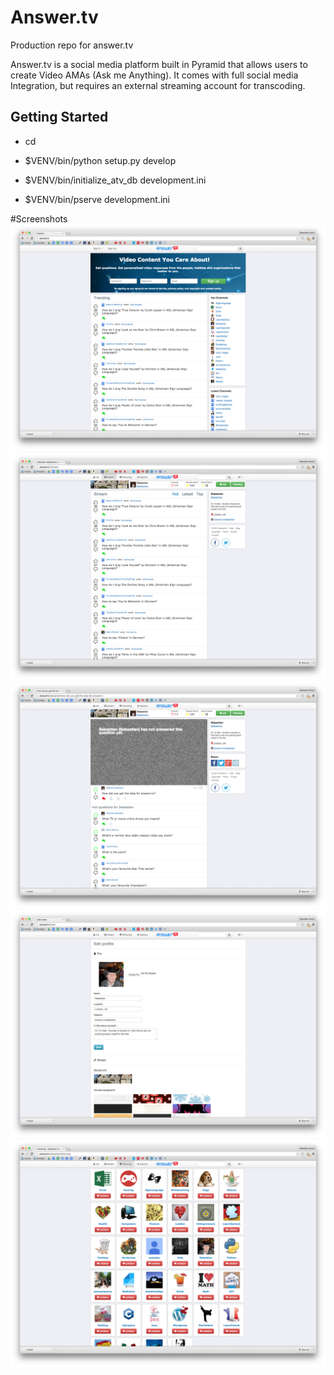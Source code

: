 # Answer.tv
Production repo for answer.tv

Answer.tv is a social media platform built in Pyramid that allows users to create Video AMAs (Ask me Anything). It comes with full social media Integration, but requires an external streaming account for transcoding.


Getting Started
---------------

- cd <directory containing this file>

- $VENV/bin/python setup.py develop

- $VENV/bin/initialize_atv_db development.ini

- $VENV/bin/pserve development.ini


#Screenshots
![Screenshot1](/screenshots/1.png?raw=true "Main Menu (Infinite Scroll)")
![Screenshot2](/screenshots/2.png?raw=true "Wall")
![Screenshot3](/screenshots/3.png?raw=true "")
![Screenshot4](/screenshots/4.png?raw=true "")
![Screenshot5](/screenshots/5.png?raw=true "")
